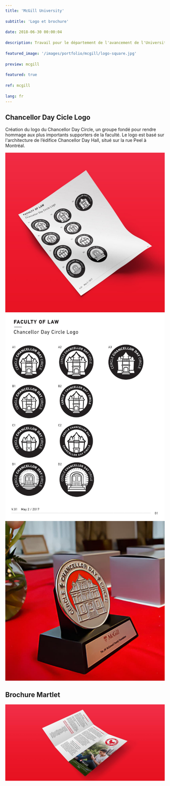 ```yaml
---
title: 'McGill University'

subtitle: 'Logo et brochure'

date: 2018-06-30 00:00:04

description: Travail pour le département de l'avancement de l'Université McGill, qui supervise les relations avec les anciens et la collecte de fonds.

featured_image: '/images/portfolio/mcgill/logo-square.jpg'

preview: mcgill

featured: true

ref: mcgill

lang: fr
---
```



## Chancellor Day Cicle Logo

Création du logo du Chancellor Day Circle, un groupe fondé pour rendre hommage aux plus importants supporters de la faculté. Le logo est basé sur l'architecture de l’édifice Chancellor Day Hall, situé sur la rue Peel à Montréal. 


<div class="gallery" data-columns="3">
	<img src="/images/portfolio/mcgill/logo-square.jpg">
	<img src="/images/portfolio/mcgill/logo-sheet.jpg">
	<img src="/images/portfolio/mcgill/pin.jpg">
</div>

## Brochure Martlet

![](/images/portfolio/mcgill/martlet-pamphlet-wide.jpg)